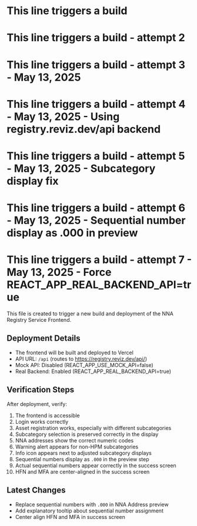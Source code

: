 # This line triggers a build
# This line triggers a build - attempt 2
# This line triggers a build - attempt 3 - May 13, 2025
# This line triggers a build - attempt 4 - May 13, 2025 - Using registry.reviz.dev/api backend
# This line triggers a build - attempt 5 - May 13, 2025 - Subcategory display fix
# This line triggers a build - attempt 6 - May 13, 2025 - Sequential number display as .000 in preview
# This line triggers a build - attempt 7 - May 13, 2025 - Force REACT_APP_REAL_BACKEND_API=true

This file is created to trigger a new build and deployment of the NNA Registry Service Frontend.

## Deployment Details

- The frontend will be built and deployed to Vercel
- API URL: `/api` (routes to https://registry.reviz.dev/api/)
- Mock API: Disabled (REACT_APP_USE_MOCK_API=false)
- Real Backend: Enabled (REACT_APP_REAL_BACKEND_API=true)

## Verification Steps

After deployment, verify:
1. The frontend is accessible
2. Login works correctly
3. Asset registration works, especially with different subcategories
4. Subcategory selection is preserved correctly in the display
5. NNA addresses show the correct numeric codes
6. Warning alert appears for non-HPM subcategories
7. Info icon appears next to adjusted subcategory displays
8. Sequential numbers display as `.000` in the preview step
9. Actual sequential numbers appear correctly in the success screen
10. HFN and MFA are center-aligned in the success screen

## Latest Changes
- Replace sequential numbers with `.000` in NNA Address preview
- Add explanatory tooltip about sequential number assignment
- Center align HFN and MFA in success screen
